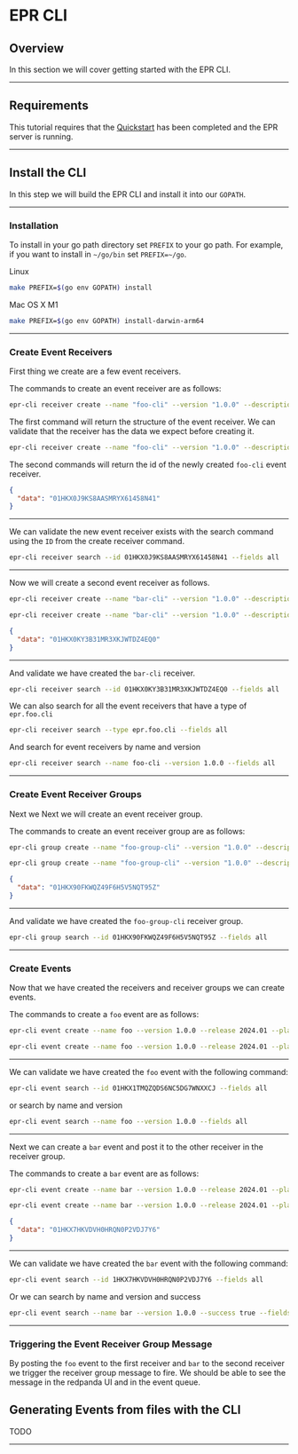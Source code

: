 # EPR CLI

## Overview

In this section we will cover getting started with the EPR CLI.

---

## Requirements

This tutorial requires that the [Quickstart](../quickstart/README.md) has been
completed and the EPR server is running.

---

## Install the CLI

In this step we will build the EPR CLI and install it into our `GOPATH`.

---

### Installation

To install in your go path directory set `PREFIX` to your go path. For example,
if you want to install in `~/go/bin` set `PREFIX=~/go`.

Linux

```bash
make PREFIX=$(go env GOPATH) install
```

Mac OS X M1

```bash
make PREFIX=$(go env GOPATH) install-darwin-arm64
```

---

### Create Event Receivers

First thing we create are a few event receivers.

The commands to create an event receiver are as follows:

```bash
epr-cli receiver create --name "foo-cli" --version "1.0.0" --description "foo cli created foo" --type "epr.foo.cli" --schema "{}" --dry-run
```

The first command will return the structure of the event receiver. We can
validate that the receiver has the data we expect before creating it.

```bash
epr-cli receiver create --name "foo-cli" --version "1.0.0" --description "foo cli created foo" --type "epr.foo.cli" --schema "{}"
```

The second commands will return the id of the newly created `foo-cli` event
receiver.

```json
{
  "data": "01HKX0J9KS8AASMRYX61458N41"
}
```

---

We can validate the new event receiver exists with the search command using the
`ID` from the create receiver command.

```bash
epr-cli receiver search --id 01HKX0J9KS8AASMRYX61458N41 --fields all
```

---

Now we will create a second event receiver as follows.

```bash
epr-cli receiver create --name "bar-cli" --version "1.0.0" --description "bar cli created bar" --type "epr.bar.cli" --schema "{}"  --dry-run

epr-cli receiver create --name "bar-cli" --version "1.0.0" --description "bar cli created bar" --type "epr.bar.cli" --schema "{}"
```

```json
{
  "data": "01HKX0KY3B31MR3XKJWTDZ4EQ0"
}
```

---

And validate we have created the `bar-cli` receiver.

```bash
epr-cli receiver search --id 01HKX0KY3B31MR3XKJWTDZ4EQ0 --fields all
```

We can also search for all the event receivers that have a type of `epr.foo.cli`

```bash
epr-cli receiver search --type epr.foo.cli --fields all
```

And search for event receivers by name and version

```bash
epr-cli receiver search --name foo-cli --version 1.0.0 --fields all
```

---

### Create Event Receiver Groups

Next we Next we will create an event receiver group.

The commands to create an event receiver group are as follows:

```bash
epr-cli group create --name "foo-group-cli" --version "1.0.0" --description "foo cli created foo group" --type "epr.foo.group.cli" --event-receiver-ids "01HKX0J9KS8AASMRYX61458N41 01HKX0KY3B31MR3XKJWTDZ4EQ0"  --dry-run

epr-cli group create --name "foo-group-cli" --version "1.0.0" --description "foo cli created foo group" --type "epr.foo.group.cli" --event-receiver-ids "01HKX0J9KS8AASMRYX61458N41 01HKX0KY3B31MR3XKJWTDZ4EQ0"
```

```json
{
  "data": "01HKX90FKWQZ49F6H5V5NQT95Z"
}
```

---

And validate we have created the `foo-group-cli` receiver group.

```bash
epr-cli group search --id 01HKX90FKWQZ49F6H5V5NQT95Z --fields all
```

---

### Create Events

Now that we have created the receivers and receiver groups we can create events.

The commands to create a `foo` event are as follows:

```bash
epr-cli event create --name foo --version 1.0.0 --release 2024.01 --platform-id x86-64-gnu-linux-9 --package rpm --success true --description "the foo event for foo" --success true --event-receiver-id 01HKX0J9KS8AASMRYX61458N41 --payload '{"name":"foo"}' --dry-run

epr-cli event create --name foo --version 1.0.0 --release 2024.01 --platform-id x86-64-gnu-linux-9 --package rpm --success true --description "the foo event for foo" --success true --event-receiver-id 01HKX0J9KS8AASMRYX61458N41 --payload '{"name":"foo"}'
```

---

We can validate we have created the `foo` event with the following command:

```bash
epr-cli event search --id 01HKX1TMQZQDS6NC5DG7WNXXCJ --fields all
```

or search by name and version

```bash
epr-cli event search --name foo --version 1.0.0 --fields all
```

---

Next we can create a `bar` event and post it to the other receiver in the
receiver group.

The commands to create a `bar` event are as follows:

```bash
epr-cli event create --name bar --version 1.0.0 --release 2024.01 --platform-id x86-64-gnu-linux-9 --package rpm --success true --description "the bar event for bar" --success true --event-receiver-id 01HKX0KY3B31MR3XKJWTDZ4EQ0 --payload '{"name":"bar"}' --dry-run

epr-cli event create --name bar --version 1.0.0 --release 2024.01 --platform-id x86-64-gnu-linux-9 --package rpm --success true --description "the bar event for bar" --success true --event-receiver-id 01HKX0KY3B31MR3XKJWTDZ4EQ0 --payload '{"name":"bar"}'
```

```json
{
  "data": "01HKX7HKVDVH0HRQN0P2VDJ7Y6"
}
```

---

We can validate we have created the `bar` event with the following command:

```bash
epr-cli event search --id 1HKX7HKVDVH0HRQN0P2VDJ7Y6 --fields all
```

Or we can search by name and version and success

```bash
epr-cli event search --name bar --version 1.0.0 --success true --fields all
```

---

### Triggering the Event Receiver Group Message

By posting the `foo` event to the first receiver and `bar` to the second
receiver we trigger the receiver group message to fire. We should be able to see
the message in the redpanda UI and in the event queue.

## Generating Events from files with the CLI

TODO

---
